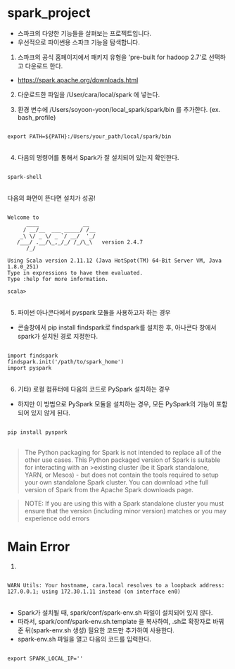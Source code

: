 spark_project
=============

* 스파크의 다양한 기능들을 살펴보는 프로젝트입니다.
* 우선적으로 파이썬용 스파크 기능을 탐색합니다.



1. 스파크의 공식 홈페이지에서 패키지 유형을 'pre-built for hadoop 2.7'로 선택하고 다운로드 한다.
 * https://spark.apache.org/downloads.html


2. 다운로드한 파일을 /User/cara/local/spark 에 넣는다.

3. 환경 변수에 /Users/soyoon-yoon/local_spark/spark/bin 를 추가한다. (ex. bash_profile)

<pre>
<code>
export PATH=${PATH}:/Users/your_path/local/spark/bin
</code>
</pre>

4. 다음의 명령어를 통해서 Spark가 잘 설치되어 있는지 확인한다. 
<pre>
<code>
spark-shell
</code>
</pre>

다음의 화면이 뜬다면 설치가 성공!

<pre>
<code>
Welcome to
      ____              __
     / __/__  ___ _____/ /__
    _\ \/ _ \/ _ `/ __/  '_/
   /___/ .__/\_,_/_/ /_/\_\   version 2.4.7
      /_/
         
Using Scala version 2.11.12 (Java HotSpot(TM) 64-Bit Server VM, Java 1.8.0_251)
Type in expressions to have them evaluated.
Type :help for more information.

scala>
</code>
</pre>

5. 파이썬 아나콘다에서 pyspark 모듈을 사용하고자 하는 경우
* 콘솔창에서 pip install findspark로 findspark를 설치한 후, 아나콘다 창에서 spark가 설치된 경로 지정한다.

<pre>
<code>
import findspark
findspark.init('/path/to/spark_home')
import pyspark
</code>
</pre>


6. 기타) 로컬 컴퓨터에 다음의 코드로 PySpark 설치하는 경우
 * 하지만 이 방법으로 PySpark 모듈을 설치하는 경우, 모든 PySpark의 기능이 포함되어 있지 않게 된다. 
 
<pre>
<code>
pip install pyspark 
</code>
</pre>


>The Python packaging for Spark is not intended to replace all of the other use cases. This Python packaged version of Spark is suitable for interacting with an >existing cluster (be it Spark standalone, YARN, or Mesos) - but does not contain the tools required to setup your own standalone Spark cluster. You can download >the full version of Spark from the Apache Spark downloads page.

>NOTE: If you are using this with a Spark standalone cluster you must ensure that the version (including minor version) matches or you may experience odd errors


Main Error 
=============
1. 
<pre>
<code>
WARN Utils: Your hostname, cara.local resolves to a loopback address: 127.0.0.1; using 172.30.1.11 instead (on interface en0)
</code>
</pre>

* Spark가 설치될 때, spark/conf/spark-env.sh 파일이 설치되어 있지 않다. 
* 따라서, spark/conf/spark-env.sh.template 을 복사하여, .sh로 확장자로 바꿔준 뒤(spark-env.sh 생성) 필요한 코드만 추가하여 사용한다. 
* spark-env.sh 파일을 열고 다음의 코드를 입력한다. 
<pre>
<code>
export SPARK_LOCAL_IP='<your ip>'
</code>
</pre>



